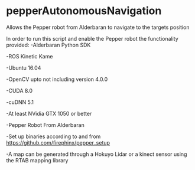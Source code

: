 # pepperAutonomousNavigation
Allows the Pepper robot from Alderbaran to  navigate to the targets position

In order to run this script and enable the Pepper robot the functionality provided:
-Alderbaran Python SDK 

-ROS Kinetic Kame

-Ubuntu 16.04

-OpenCV upto not including version 4.0.0

-CUDA 8.0

-cuDNN 5.1

-At least NVidia GTX 1050 or better

-Pepper Robot From Alderbaran

-Set up binaries according to and from https://github.com/firephinx/pepper_setup

-A map can be generated through a Hokuyo Lidar or a kinect sensor using the RTAB mapping library

